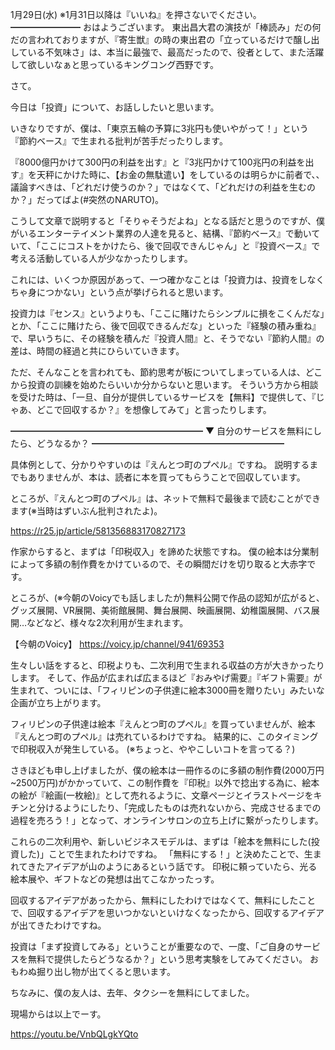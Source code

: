 1月29日(水) ※1月31日以降は『いいね』を押さないでください。
━━━━━━━━
おはようございます。
東出昌大君の演技が「棒読み」だの何だの言われておりますが、『寄生獣』の時の東出君の「立っているだけで醸し出している不気味さ」は、本当に最強で、最高だったので、役者として、また活躍して欲しいなぁと思っているキングコング西野です。

さて。

今日は「投資」について、お話ししたいと思います。

いきなりですが、僕は、「東京五輪の予算に3兆円も使いやがって！」という『節約ベース』で生まれる批判が苦手だったりします。

『8000億円かけて300円の利益を出す』と『3兆円かけて100兆円の利益を出す』を天秤にかけた時に、【お金の無駄遣い】をしているのは明らかに前者で、、議論すべきは、「どれだけ使うのか？」ではなくて、「どれだけの利益を生むのか？」だってばよ(#突然のNARUTO)。

こうして文章で説明すると「そりゃそうだよね」となる話だと思うのですが、僕がいるエンターテイメント業界の人達を見ると、結構、『節約ベース』で動いていて、「ここにコストをかけたら、後で回収できんじゃん」と『投資ベース』で考える活動している人が少なかったりします。

これには、いくつか原因があって、一つ確かなことは「投資力は、投資をしなくちゃ身につかない」という点が挙げられると思います。

投資力は『センス』というよりも、「ここに賭けたらシンプルに損をこくんだな」とか、「ここに賭けたら、後で回収できるんだな」といった『経験の積み重ね』で、早いうちに、その経験を積んだ『投資人間』と、そうでない『節約人間』の差は、時間の経過と共にひらいていきます。

ただ、そんなことを言われても、節約思考が板についてしまっている人は、どこから投資の訓練を始めたらいいか分からないと思います。
そういう方から相談を受けた時は、「一旦、自分が提供しているサービスを【無料】で提供して、『じゃあ、どこで回収するか？』を想像してみて」と言ったりします。

━━━━━━━━━━━━━━━━━━━━━━
▼ 自分のサービスを無料にしたら、どうなるか？
━━━━━━━━━━━━━━━━━━━━━━

具体例として、分かりやすいのは『えんとつ町のプペル』ですね。
説明するまでもありませんが、本は、読者に本を買ってもらうことで回収しています。

ところが、『えんとつ町のプペル』は、ネットで無料で最後まで読むことができます(※当時はずいぶん批判されたよ)。

https://r25.jp/article/581356883170827173

作家からすると、まずは「印税収入」を諦めた状態ですね。
僕の絵本は分業制によって多額の制作費をかけているので、その瞬間だけを切り取ると大赤字です。

ところが、(※今朝のVoicyでも話しましたが)無料公開で作品の認知が広がると、グッズ展開、VR展開、美術館展開、舞台展開、映画展開、幼稚園展開、バス展開…などなど、様々な2次利用が生まれます。

【今朝のVoicy】
https://voicy.jp/channel/941/69353

生々しい話をすると、印税よりも、二次利用で生まれる収益の方が大きかったりします。
そして、作品が広まれば広まるほど『おみやげ需要』『ギフト需要』が生まれて、ついには、「フィリピンの子供達に絵本3000冊を贈りたい」みたいな企画が立ち上がります。

フィリピンの子供達は絵本『えんとつ町のプペル』を買っていませんが、絵本『えんとつ町のプペル』は売れているわけですね。
結果的に、このタイミングで印税収入が発生している。
(※ちょっと、ややこしいコトを言ってる？)

さきほども申し上げましたが、僕の絵本は一冊作るのに多額の制作費(2000万円~2500万円)がかかっていて、この制作費を『印税』以外で捻出する為に、絵本の絵が『絵画(一枚絵)』として売れるように、文章ページとイラストページをキチンと分けるようにしたり、「完成したものは売れないから、完成させるまでの過程を売ろう！」となって、オンラインサロンの立ち上げに繋がったりします。

これらの二次利用や、新しいビジネスモデルは、まずは「絵本を無料にした(投資した)」ことで生まれたわけですね。
「無料にする！」と決めたことで、生まれてきたアイデアが山のようにあるという話です。
印税に頼っていたら、光る絵本展や、ギフトなどの発想は出てこなかったっす。

回収するアイデアがあったから、無料にしたわけではなくて、無料にしたことで、回収するアイデアを思いつかないといけなくなったから、回収するアイデアが出てきたわけですね。

投資は「まず投資してみる」ということが重要なので、一度、「ご自身のサービスを無料で提供したらどうなるか？」という思考実験をしてみてください。
おもわぬ掘り出し物が出てくると思います。

ちなみに、僕の友人は、去年、タクシーを無料にしてました。

現場からは以上でーす。

https://youtu.be/VnbQLgkYQto
